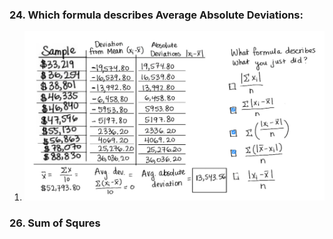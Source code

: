 ### 24. Which formula describes Average Absolute Deviations:

1. ![Formula for absolute Deviation](avg_abs_dev_formula.png)

### 26. Sum of Squres

![]()